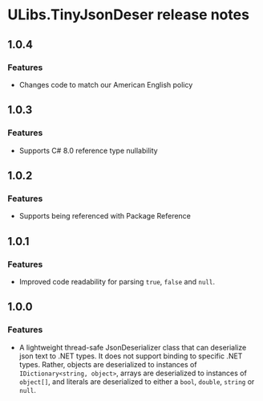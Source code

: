 # ULibs.TinyJsonDeser release notes

## 1.0.4

### Features

- Changes code to match our American English policy

## 1.0.3

### Features

- Supports C# 8.0 reference type nullability  

## 1.0.2

### Features

- Supports being referenced with Package Reference

## 1.0.1

### Features

- Improved code readability for parsing `true`, `false` and `null`.

## 1.0.0

### Features

- A lightweight thread-safe JsonDeserializer class that can deserialize json text to .NET types. It does not support binding to specific .NET types. Rather, objects are deserialized to instances of `IDictionary<string, object>`, arrays are deserialized to instances of `object[]`, and literals are deserialized to either a `bool`, `double`, `string` or `null`.
